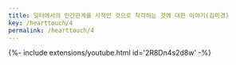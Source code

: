 ```yaml
---
title: 일터에서의 인간관계를 사적인 것으로 착각하는 것에 대한 이야기(김미경)
key: /hearttouch/4
permalink: /hearttouch/4
---
```


<div>{%- include extensions/youtube.html id='2R8Dn4s2d8w' -%}</div>
